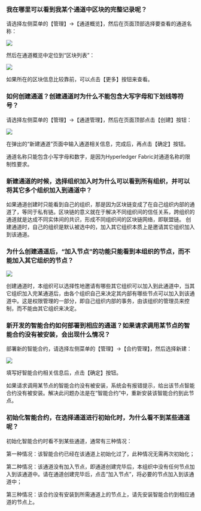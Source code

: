 ### 	我在哪里可以看到我某个通道中区块的完整记录呢？

请选择左侧菜单的【管理】->【通道概览】，然后在页面顶部选择要查看的通道名称：

 ![](https://mc.qcloudimg.com/static/img/af36bba89dd56f4f7487a9243aeb31e0/image.png)
 
然后在通道概览中定位到“区块列表”：

 ![](https://mc.qcloudimg.com/static/img/a3fa298a09315c0ab9e9aac3be3d7c4f/image.png)
 
如果所在的区块信息比较靠前，可以点击【更多】按钮来查看。

### 如何创建通道？创建通道时为什么不能包含大写字母和下划线等符号？

请选择左侧菜单的【管理】->【通道管理】，然后在页面顶部点击【创建】按钮：

 ![](https://mc.qcloudimg.com/static/img/72e4d4e1910fba6de077cc9896f778ff/image.png)
 
在弹出的“新建通道”页面中输入通道相关信息，完成后，再点击【确定】按钮。

通道名称只能包含小写字母和数字，是因为Hyperledger Fabric对通道名称的限制性要求。
 
### 新建通道的时候，选择组织加入时为什么可以看到所有组织，并可以将其它多个组织加入到通道中？

如果通道创建时只能看到自己的组织，那是因为区块链变成了在自己组织内部的通道了，等同于私有链。区块链的意义就在于解决不同组织间的信任关系，跨组织的通道就是达成不同实体间的共识，形成不同组织间的区块链网络，即联盟链。
创建通道时，自己的组织是默认被选中的，加入其它组织本质上是邀请其它组织加入到该通道。

### 为什么创建通道后，“加入节点”的功能只能看到本组织的节点，而不能加入其它组织的节点？

 ![](https://mc.qcloudimg.com/static/img/218dc413d7ee047f18eacd576b3183c2/image.png)
 
创建通道时，本组织可以选择性地邀请有哪些其它组织可以加入到此通道中，当其它组织加入完某通道后，由各个组织自己来决定其内部有哪些节点可以加入到该通道中。这是权限管理的一部分，即自己组织内部的事务，由该组织的管理员来控制，而不能由其它组织来决定。

### 新开发的智能合约如何部署到相应的通道？如果请求调用某节点的智能合约没有被安装，会出现什么情况？

部署新的智能合约，请选择左侧菜单的【管理】->【合约管理】，然后选择新建：

 ![](https://mc.qcloudimg.com/static/img/9a880996a2f3d8cf134a62fd8e118d5e/image.png)
 
填写好智能合约相关信息后，点击【确定】按钮。

如果请求调用某节点的智能合约没有被安装，系统会有报错提示，给出该节点智能合约没有被安装。解决此问题办法是在“智能合约”中，重新安装该智能合约到此节点。

### 初始化智能合约，在选择通道进行初始化时，为什么看不到某些通道呢？

初始化智能合约时看不到某些通道，通常有三种情况：

第一种情况：该智能合约已经在该通道上初始化过了，此种情况无需再次初始化；

第二种情况：该通道没有加入节点，即通道创建完毕后，本组织中没有任何节点加入到该通道中。请在通道创建完毕后，点击“加入节点”，将必要的节点加入到该通道中；

第三种情况：该合约没有安装到所需通道上的节点上，请先安装智能合约到相应通道的节点上。
